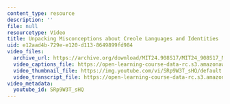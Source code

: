 ```yaml
---
content_type: resource
description: ''
file: null
resourcetype: Video
title: Unpacking Misconceptions about Creole Languages and Identities
uid: e12aad4b-729e-e120-d113-8649899fd984
video_files:
  archive_url: https://archive.org/download/MIT24.908S17/MIT24_908S17_Misconceptions_English_300k.mp4
  video_captions_file: https://open-learning-course-data-rc.s3.amazonaws.com/24-908-creole-languages-and-caribbean-identities-spring-2017/98421790da185011b1b243511f66bb7e_SRp9W3T_sHQ.vtt
  video_thumbnail_file: https://img.youtube.com/vi/SRp9W3T_sHQ/default.jpg
  video_transcript_file: https://open-learning-course-data-rc.s3.amazonaws.com/24-908-creole-languages-and-caribbean-identities-spring-2017/168fe39b94b2b09e1c83e7f82aaf513e_SRp9W3T_sHQ.pdf
video_metadata:
  youtube_id: SRp9W3T_sHQ
---
```

